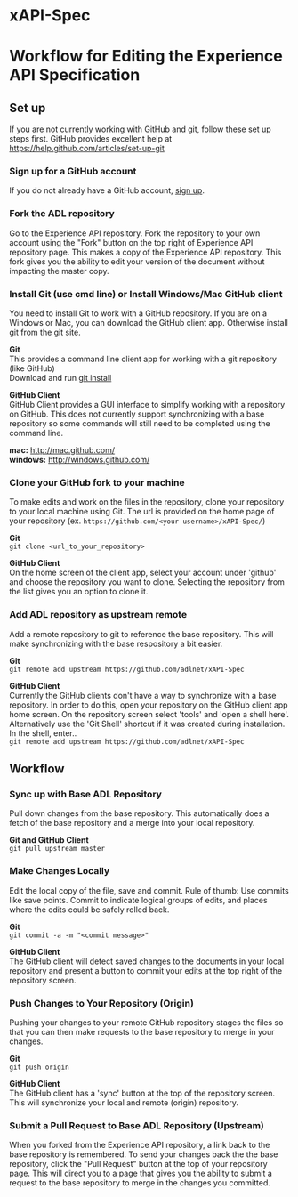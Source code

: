 xAPI-Spec
=========

# Workflow for Editing the Experience API Specification

## Set up
If you are not currently working with GitHub and git, follow these set up steps 
first. GitHub provides excellent help at https://help.github.com/articles/set-up-git

### Sign up for a GitHub account
If you do not already have a GitHub account, [sign up](https://github.com/signup/free).


### Fork the ADL repository
Go to the Experience API repository. Fork the repository to your own account using 
the "Fork" button on the top right of Experience API repository page. This makes a 
copy of the Experience API repository. This fork gives you the ability to edit your 
version of the document without impacting the master copy.


### Install Git (use cmd line) or Install Windows/Mac GitHub client
You need to install Git to work with a GitHub repository. If you are on a Windows 
or Mac, you can download the GitHub client app. Otherwise install git from the 
git site.

__Git__  
This provides a command line client app for working with a git repository (like 
GitHub)  
Download and run [git install](http://git-scm.com/downloads)

__GitHub Client__  
GitHub Client provides a GUI interface to simplify working with a repository on 
GitHub. This does not currently support synchronizing with a base repository so 
some commands will still need to be completed using the command line.

__mac:__ http://mac.github.com/  
__windows:__ http://windows.github.com/


### Clone your GitHub fork to your machine
To make edits and work on the files in the repository, clone your repository to 
your local machine using Git. The url is provided on the home page of your 
repository (ex. ```https://github.com/<your username>/xAPI-Spec/```)  

__Git__  
```git clone <url_to_your_repository>```  

__GitHub Client__  
On the home screen of the client app, select your account under 'github' and 
choose the repository you want to clone. Selecting the repository from the list 
gives you an option to clone it. 

### Add ADL repository as upstream remote
Add a remote repository to git to reference the base repository. This will make 
synchronizing with the base respository a bit easier.  

__Git__  
```git remote add upstream https://github.com/adlnet/xAPI-Spec```  

__GitHub Client__  
Currently the GitHub clients don't have a way to synchronize with a base 
repository. In order to do this, open your repository on the GitHub client 
app home screen. On the repository screen select 'tools' and 'open a shell 
here'. Alternatively use the 'Git Shell' shortcut if it was created during 
installation.  
In the shell, enter..  
```git remote add upstream https://github.com/adlnet/xAPI-Spec```  


## Workflow

### Sync up with Base ADL Repository
Pull down changes from the base repository. This automatically does a 
fetch of the base repository and a merge into your local repository.  

__Git and GitHub Client__  
```git pull upstream master```

### Make Changes Locally
Edit the local copy of the file, save and commit. Rule of thumb: Use commits 
like save points. Commit to indicate logical groups of edits, and places 
where the edits could be safely rolled back.  

__Git__  
```git commit -a -m "<commit message>"```  

__GitHub Client__  
The GitHub client will detect saved changes to the documents in your 
local repository and present a button to commit your edits at the top 
right of the repository screen.  

### Push Changes to Your Repository (Origin)
Pushing your changes to your remote GitHub repository stages the files 
so that you can then make requests to the base repository to merge in 
your changes.

__Git__  
```git push origin```

__GitHub Client__  
The GitHub client has a 'sync' button at the top of the repository screen. 
This will synchronize your local and remote (origin) repository.  

### Submit a Pull Request to Base ADL Repository (Upstream)
When you forked from the Experience API repository, a link back to the base 
repository is remembered. To send your changes back the the base repository, 
click the "Pull Request" button at the top of your repository page. This will 
direct you to a page that gives you the ability to submit a request to the 
base repository to merge in the changes you committed.
